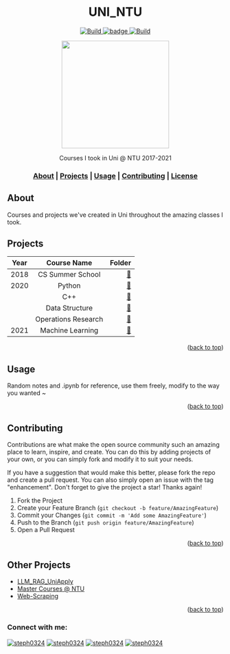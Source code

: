<h1 align="center"> UNI_NTU </h1>

<p align="center">
    <a href="https://github.com/stephanie0324/Finetune_LLM/stargazers">
        <img alt="Build" src="https://img.shields.io/github/stars/stephanie0324/REVERSI.svg?color=yellow&style=flat&label=Stars&logoColor=white">
    </a>
    <a href="https://github.com/stephanie0324/Finetune_LLM/forks">
        <img alt="badge" src="https://img.shields.io/github/forks/stephanie0324/REVERSI.svg?style=flat&label=Forks">
    </a>
    <a href="https://github.com/FlagOpen/FlagEmbedding">
            <img alt="Build" src="https://img.shields.io/badge/Contribution-Welcome-lightblue">
    </a>
</p>

<p align="center"> <img src="https://github.com/stephanie0324/REVERSI/blob/master/reversi.gif" width="250" , hieght= "250">  </p>
<p align="center">
</p>


<!---Project Label--->

<p align="center">
    Courses I took in Uni @ NTU 2017-2021
    <br>
    <h3 align="center">
    <p>
        <a href=#about-the-project>About</a> |
        <a href="#project-lists">Projects</a> |
        <a href=#usage>Usage</a> |
        <a href="#contributing">Contributing</a> |
        <a href="#license">License</a> 
    </p>
  </h3>
  </p>

## About
Courses and projects we've created in Uni throughout the amazing classes I took.

## Projects
| Year  |      Course Name     |  Folder |
|----------|:-------------:|------:|
| 2018 |  CS Summer School| [:open_file_folder:](UNI_NTU/2018/cs_summer_school)|
| 2020|    Python |   [:open_file_folder:](UNI_NTU/2020/Python_REVERSI) |
| |    C++ |   [:open_file_folder:](UNI_NTU/2020/C++_LIAOLIAO) |
|  |    Data Structure |   [:open_file_folder:](UNI_NTU/2020/Data_Structure) |
|  |    Operations Research |   [:open_file_folder:](UNI_NTU/2020/Operation_Research) |
| 2021 | Machine Learning  | [:open_file_folder:](UNI_NTU/2021/Machine_Learning) |
    


<p align="right">(<a href="#readme-top">back to top</a>)</p>

## Usage
Random notes and .ipynb for reference, use them freely, modify to the way you wanted ~
<p align="right">(<a href="#readme-top">back to top</a>)</p>


## Contributing
Contributions are what make the open source community such an amazing place to learn, inspire, and create. 
You can do this by adding projects of your own, or you can simply fork and modify it to suit your needs.

If you have a suggestion that would make this better, please fork the repo and create a pull request. You can also simply open an issue with the tag "enhancement".
Don't forget to give the project a star! Thanks again!

1. Fork the Project
2. Create your Feature Branch (`git checkout -b feature/AmazingFeature`)
3. Commit your Changes (`git commit -m 'Add some AmazingFeature'`)
4. Push to the Branch (`git push origin feature/AmazingFeature`)
5. Open a Pull Request

<p align="right">(<a href="#readme-top">back to top</a>)</p>


## Other Projects
* [LLM_RAG_UniApply](https://github.com/stephanie0324/LLM_RAG_UniApply)
* [Master Courses @ NTU](https://github.com/stephanie0324/MS_NTU)
* [Web-Scraping](https://github.com/stephanie0324/Web-Scraping-)

<p align="right">(<a href="#readme-top">back to top</a>)</p>



<h3 align="left">Connect with me:</h3>
<p align="left">
<a href="https://www.facebook.com/profile.php?id=100005029028402&locale=zh_TW" target="blank"><img align="center" src="https://img.shields.io/badge/Facebook-1877F2?style=for-the-badge&logo=facebook&logoColor=white" alt="steph0324" /></a>
<a href="https://www.linkedin.com/in/stephanie-chiang-42100b165/" target="blank"><img align="center" src="https://img.shields.io/badge/LinkedIn-0077B5?style=for-the-badge&logo=linkedin&logoColor=white" alt="steph0324"/></a>
<a href="https://www.instagram.com/yrs_2499?igsh=MXJ5MHNpc2ZxNHh5NA%3D%3D&utm_source=qr" target="blank"><img align="center" src="https://img.shields.io/badge/Instagram-E4405F?style=for-the-badge&logo=instagram&logoColor=white" alt="steph0324" /></a>
<a href="https://www.youtube.com/channel/UCpIrOv7O2R7HfpCEMQEOOKQ" target="blank"><img align="center" src="https://img.shields.io/badge/YouTube-FF0000?style=for-the-badge&logo=youtube&logoColor=white" alt="steph0324" /></a>
</p>
